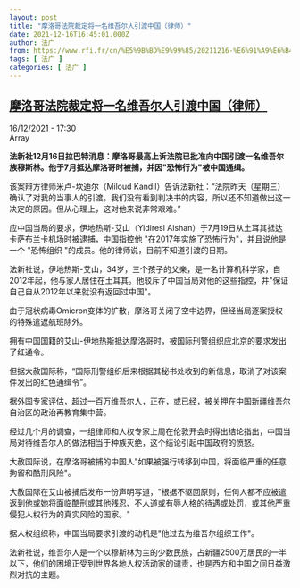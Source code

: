 ```yaml
---
layout: post
title: "摩洛哥法院裁定将一名维吾尔人引渡中国（律师）"
date: 2021-12-16T16:45:01.000Z
author: 法广
from: https://www.rfi.fr/cn/%E5%9B%BD%E9%99%85/20211216-%E6%91%A9%E6%B4%9B%E5%93%A5%E6%B3%95%E9%99%A2%E8%A3%81%E5%AE%9A%E5%B0%86%E4%B8%80%E5%90%8D%E7%BB%B4%E5%90%BE%E5%B0%94%E4%BA%BA%E5%BC%95%E6%B8%A1%E4%B8%AD%E5%9B%BD-%E5%BE%8B%E5%B8%88
tags: [ 法广 ]
categories: [ 法广 ]
---
```

<!--1639673101000-->
[摩洛哥法院裁定将一名维吾尔人引渡中国（律师）](https://www.rfi.fr/cn/%E5%9B%BD%E9%99%85/20211216-%E6%91%A9%E6%B4%9B%E5%93%A5%E6%B3%95%E9%99%A2%E8%A3%81%E5%AE%9A%E5%B0%86%E4%B8%80%E5%90%8D%E7%BB%B4%E5%90%BE%E5%B0%94%E4%BA%BA%E5%BC%95%E6%B8%A1%E4%B8%AD%E5%9B%BD-%E5%BE%8B%E5%B8%88)
------

<div>
<div>16/12/2021 - 17:30</div>Array<p><strong>                    法新社12月16日拉巴特消息：摩洛哥最高上诉法院已批准向中国引渡一名维吾尔族穆斯林。他于7月抵达摩洛哥时被捕，并因"恐怖行为"被中国通缉。                </strong></p><div >                    <p>该案辩方律师米卢-坎迪尔（Miloud Kandil）告诉法新社：“法院昨天（星期三）确认了对我的当事人的引渡。我们没有看到判决书的内容，所以还不知道做出这一决定的原因。但从心理上，这对他来说非常艰难。”</p><p>应中国当局的要求，伊地热斯-艾山（Yidiresi Aishan）于7月19日从土耳其抵达卡萨布兰卡机场时被逮捕，中国指控他 "在2017年实施了恐怖行为"，并且说他是一个 "恐怖组织 "的成员。他的律师说，目前不知道引渡的日期。 </p><p>法新社说，伊地热斯-艾山，34岁，三个孩子的父亲，是一名计算机科学家，自2012年起，他与家人居住在土耳其。他驳斥了中国当局对他的这些指控，并"保证自己自从2012年以来就没有返回过中国"。</p><p>由于冠状病毒Omicron变体的扩散，摩洛哥关闭了空中边界，但经当局逐案授权的特殊遣返航班除外。</p><p>拥有中国国籍的艾山-伊地热斯抵达摩洛哥时，被国际刑警组织应北京的要求发出了红通令。</p><p>但据大赦国际称，“国际刑警组织后来根据其秘书处收到的新信息，取消了对该案件发出的红色通缉令”。</p><p>据外国专家评估，超过一百万维吾尔人，正在，或已经，被关押在中国新疆维吾尔自治区的政治再教育集中营。</p><p>经过几个月的调查，一组律师和人权专家上周在伦敦开会时得出结论指出，中国当局对待维吾尔人的做法相当于种族灭绝，这个结论引起中国政府的愤怒。</p><p>大赦国际说，在摩洛哥被捕的中国人"如果被强行转移到中国，将面临严重的任意拘留和酷刑风险"。</p><p>大赦国际在艾山被捕后发布一份声明写道，"根据不驱回原则，任何人都不应被遣返到他或她将面临酷刑或其他残忍、不人道或有辱人格的待遇或处罚，或其他严重侵犯人权行为的真实风险的国家。"</p><p>据人权组织称，中国当局要求引渡的动机是"他过去为维吾尔组织工作"。</p><p>法新社说，维吾尔人是一个以穆斯林为主的少数民族，占新疆2500万居民的一半以下，他们的困境正受到世界各地人权活动家的谴责，也是西方和中国之间日益激烈对抗的主题。</p>                                            <div data-selfpromo-newsletter>    </div>    <div data-selfpromo-app>    </div>                </div>
</div>
